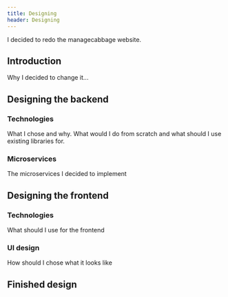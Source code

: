 ```yaml
---
title: Designing
header: Designing
---
```

I decided to redo the managecabbage website.


<div id="docMenuArea"> </div>


## Introduction
Why I decided to change it...

## Designing the backend
### Technologies
What I chose and why. What would I do from scratch and what should I use existing libraries for.

### Microservices
The microservices I decided to implement

## Designing the frontend
### Technologies
What should I use for the frontend

### UI design
How should I chose what it looks like

## Finished design
